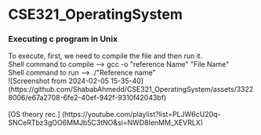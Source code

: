 # CSE321_OperatingSystem

<h3>Executing c program in Unix</h3>
To execute, first, we need to compile the file and then run it. <br>
Shell command to compile --> gcc -o "reference Name" "File Name" <br>
Shell command to run --> ./"Reference name" <br>
![Screenshot from 2024-02-05 15-35-40](https://github.com/ShababAhmedd/CSE321_OperatingSystem/assets/33228006/e67a2708-6fe2-40ef-942f-9310f42043bf)
<br>


</br>
[OS theory rec.] (https://youtube.com/playlist?list=PLJW6cU20q-SNCeRTbz3gOO6MMJb5C3tNO&si=NWD8IenMM_XEVRLX)

